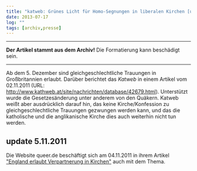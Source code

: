 ```yaml
---
title: "katweb: Grünes Licht für Homo-Segnungen in liberalen Kirchen [update 5.11.2011]"
date: 2013-07-17
log: ""
tags: [archiv,presse]
---
```

<hr><b>Der Artikel stammt aus dem Archiv!</b> Die Formatierung kann beschädigt sein.<hr>

Ab dem 5. Dezember sind gleichgeschlechtliche Trauungen in Großbritannien erlaubt. Darüber berichtet das <i>Katweb</i> in einem Artikel vom 02.11.2011 (URL: http://www.kathweb.at/site/nachrichten/database/42679.html). Unterstützt wurde die Gesetzesänderung unter anderem von den Quäkern. Katweb weißt aber ausdrücklich darauf hin, das keine Kirche/Konfession zu gleichgeschlechtliche Trauungen gezwungen werden kann, und das die katholische und die anglikanische Kirche dies auch weiterhin nicht tun werden.

## update 5.11.2011 ##

Die Website queer.de beschäftigt sich am 04.11.2011 in ihrem Artikel <a href="http://www.queer.de/detail.php?article_id=15297">"England erlaubt Verpartnerung in Kirchen"</a> auch mit dem Thema. 
